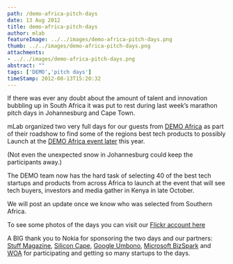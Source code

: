 ```yaml
---
path: /demo-africa-pitch-days
date: 13 Aug 2012
title: demo-africa-pitch-days
author: mlab
featureImage: ../../images/demo-africa-pitch-days.png
thumb: ../../images/demo-africa-pitch-days.png
attachments: 
- ../../images/demo-africa-pitch-days.png
abstract: ""
tags: ['DEMO','pitch days']
timeStamp: 2012-08-13T15:20:32
---
```


If there was ever any doubt about the amount of talent and innovation bubbling up in South Africa it was put to rest during last week’s marathon pitch days in Johannesburg and Cape Town.

mLab organized two very full days for our guests from [DEMO Africa](http:&#x2F;&#x2F;www.demo-africa.com) as part of their roadshow to find some of the regions best tech products to possibly Launch at the [DEMO Africa event later](https:&#x2F;&#x2F;mlab.co.za&#x2F;demo-africa-search-begins&#x2F;) this year.

(Not even the unexpected snow in Johannesburg could keep the participants away.)

The DEMO team now has the hard task of selecting 40 of the best tech startups and products from across Africa to launch at the event that will see tech buyers, investors and media gather in Kenya in late October.

We will post an update once we know who was selected from Southern Africa.

To see some photos of the days you can visit our [Flickr account here](http:&#x2F;&#x2F;www.flickr.com&#x2F;photos&#x2F;mlabsa&#x2F;sets&#x2F;72157631017138776&#x2F;)

A BIG thank you to Nokia for sponsoring the two days and our partners: [Stuff Magazine](http:&#x2F;&#x2F;www.stuff.co.za), [Silicon Cape](http:&#x2F;&#x2F;www.siliconcape.com), [Google Umbono](http:&#x2F;&#x2F;www.google.co.za&#x2F;intl&#x2F;en&#x2F;umbono&#x2F;index.html), [Microsoft BizSpark](http:&#x2F;&#x2F;www.microsoft.com&#x2F;bizspark&#x2F;) and [WOA](http:&#x2F;&#x2F;www.worldofavatar.com) for participating and getting so many startups to the days.


